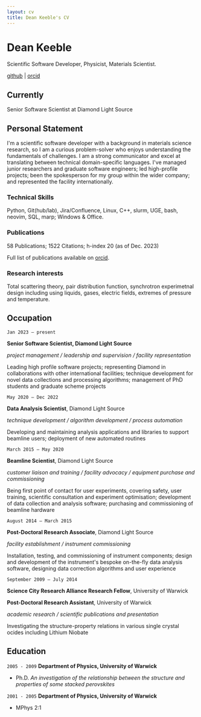 ```yaml
---
layout: cv
title: Dean Keeble's CV
---
```


# Dean Keeble

Scientific Software Developer, Physicist, Materials Scientist. 

<div id="webaddress">
<a href="https://github.com/keeble">github</a> |
<a href="https://orcid.org/0000-0003-4225-3770">orcid</a>
</div>

## Currently

Senior Software Scientist at Diamond Light Source

## Personal Statement

I'm a scientific software developer with a background in materials science research, so I am a curious problem-solver who enjoys understanding the fundamentals of challenges. I am a strong communicator and excel at translating between technical domain-specific languages. I've managed junior researchers and graduate software engineers; led high-profile projects; been the spokesperson for my group within the wider company; and represented the facility internationally.  

### Technical Skills

Python, Git(hub/lab), Jira/Confluence, Linux, C++, slurm, UGE, bash, neovim, SQL, marp; Windows & Office. 


### Publications

58 Publications;  1522 Citations;  h-index 20 (as of Dec. 2023)

Full list of publications available on [orcid](https://orcid.org/0000-0003-4225-3770).


### Research interests

Total scattering theory, pair distribution function, synchrotron experimetnal design including using liquids, gases, electric fields, extremes of pressure and temperature. 


## Occupation

`Jan 2023 – present`

__Senior Software Scientist, Diamond Light Source__

_project management / leadership and supervision / facility representation_

Leading high profile software projects; representing Diamond in collaborations with other international facilities; technique development for novel data collections and processing algorithms; management of PhD students and graduate scheme projects


`May 2020 – Dec 2022`

__Data Analysis Scientist__, Diamond Light Source	

_technique development / algorithm development / process automation_

Developing and maintaining analysis applications and libraries to support beamline users; deployment of new automated routines

`March 2015 – May 2020`

__Beamline Scientist__, Diamond Light Source	

_customer liaison and training / facility advocacy / equipment purchase and commissioning_

Being first point of contact for user experiments, covering safety, user training, scientific consultation and experiment optimisation; development of data collection and analysis software; purchasing and commissioning of beamline hardware

`August 2014 – March 2015`

__Post-Doctoral Research Associate__, Diamond Light Source

_facility establishment / instrument commissioning_

Installation, testing, and commissioning of instrument components; design and development of the instrument's bespoke on-the-fly data analysis software, designing data correction algorithms and user experience

`September 2009 – July 2014`

__Science City Research Alliance Research Fellow__, University of Warwick	


__Post-Doctoral Research Assistant__, University of Warwick	


_academic research / scientific publications and presentation_

Investigating the structure-property relations in various single crystal ocides including Lithium Niobate


## Education

`2005 - 2009`
__Department of Physics, University of Warwick__
- Ph.D. _An investigation of the relationship between the structure and properties of some stacked perovskites_

`2001 - 2005`
__Department of Physics, University of Warwick__
- MPhys 2:1




<!-- ### Footer

Last updated: December 2023 -->
